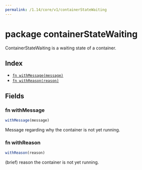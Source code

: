 ```yaml
---
permalink: /1.14/core/v1/containerStateWaiting
---
```


# package containerStateWaiting

ContainerStateWaiting is a waiting state of a container.

## Index

* [`fn withMessage(message)`](#fn-withmessage)
* [`fn withReason(reason)`](#fn-withreason)

## Fields

### fn withMessage

```ts
withMessage(message)
```

Message regarding why the container is not yet running.

### fn withReason

```ts
withReason(reason)
```

(brief) reason the container is not yet running.